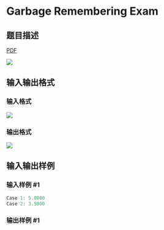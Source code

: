 # Garbage Remembering Exam

## 题目描述

[problemUrl]: https://uva.onlinejudge.org/index.php?option=com_onlinejudge&Itemid=8&category=78&page=show_problem&problem=2684

[PDF](https://uva.onlinejudge.org/external/116/p11637.pdf)

![](https://cdn.luogu.com.cn/upload/vjudge_pic/UVA11637/81e561b48b934f967abb8fe1de7805c6d012e9e3.png)

## 输入输出格式

### 输入格式

![](https://cdn.luogu.com.cn/upload/vjudge_pic/UVA11637/3db66aa4416c5ce29a1e97be7b16b05fdacb407d.png)

### 输出格式

![](https://cdn.luogu.com.cn/upload/vjudge_pic/UVA11637/f945728694715396185c96298a5bfa58daf2cb34.png)

## 输入输出样例

### 输入样例 #1

```cpp
Case 1: 5.0000
Case 2: 3.5000
```


### 输出样例 #1

```cpp

```
